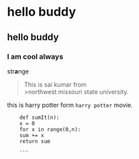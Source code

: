 # hello buddy
## hello buddy
### I am cool always
str**a**nge
>This is sai kumar from <br> >northwest missouri state university.

this is harry potter form ``harry potter`` movie.

```
    def sumIt(n):
    x = 0
    for x in range(0,n):
    sum += x
    return sum
    
    ```
